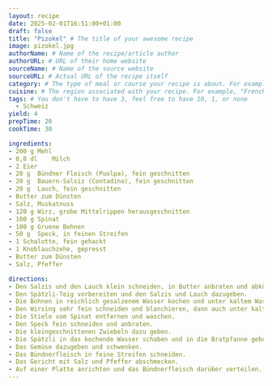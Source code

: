 ```yaml
---
layout: recipe
date: 2025-02-01T16:51:00+01:00
draft: false
title: "Pizokel" # The title of your awesome recipe
image: pizokel.jpg
authorName: # Name of the recipe/article author
authorURL: # URL of their home website
sourceName: # Name of the source website
sourceURL: # Actual URL of the recipe itself
category: # The type of meal or course your recipe is about. For example: "dinner", "entree", or "dessert".
cuisine: # The region associated with your recipe. For example, "French", Mediterranean", or "American".
tags: # You don't have to have 3, feel free to have 10, 1, or none
  - Schweiz
yield: 4
prepTime: 20
cookTime: 30

ingredients:
- 200 g	Mehl
- 0,8 dl	Milch
- 2	Eier
- 20 g	Bündner Fleisch (Puolpa), fein geschnitten
- 20 g	Bauern-Salsiz (Contadino), fein geschnitten
- 20 g	Lauch, fein geschnitten
- Butter zum Dünsten
- Salz, Muskatnuss
- 120 g	Wirz, grobe Mittelrippen herausgeschnitten
- 100 g	Spinat
- 100 g Gruene Bohnen
- 50 g	Speck, in feinen Streifen
- 1	Schalotte, fein gehackt
- 1	Knoblauchzehe, gepresst
- Butter zum Dünsten
- Salz, Pfeffer

directions:
- Den Salzis und den Lauch klein schneiden, in Butter anbraten und abkühlen lassen.
- Den Spätzli-Teig vorbereiten und den Salzis und Lauch dazugeben.
- Die Bohnen in reichlich gesalzenem Wasser kochen und unter kaltem Wasser abkühlen.
- Den Wirsing sehr fein schneiden und blanchieren, dann auch unter kaltem Wasser abkühlen.
- Die Stiele vom Spinat entfernen und waschen.
- Den Speck fein schneiden und anbraten.
- Die kleingeschnittenen Zwiebeln dazu geben.
- Die Spätzli in das kochende Wasser schaben und in die Bratpfanne geben.
- Das Gemüse dazugeben und schwenken.
- Das Bündnerfleisch in feine Streifen schneiden.
- Das Gericht mit Salz und Pfeffer abschmecken.
- Auf einer Platte anrichten und das Bündnerfleisch darüber verteilen. 
---
```

